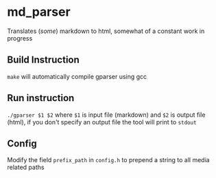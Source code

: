 # md_parser
Translates (*some*) markdown to html, somewhat of a constant work in progress 

## Build Instruction
`make` will automatically compile gparser using gcc

## Run instruction
`./gparser $1 $2`
where `$1` is input file (markdown) and `$2` is output file (html), if you don't specify an output file the tool will print to `stdout`

## Config
Modify the field `prefix_path` in `config.h` to prepend a string to all media related paths
